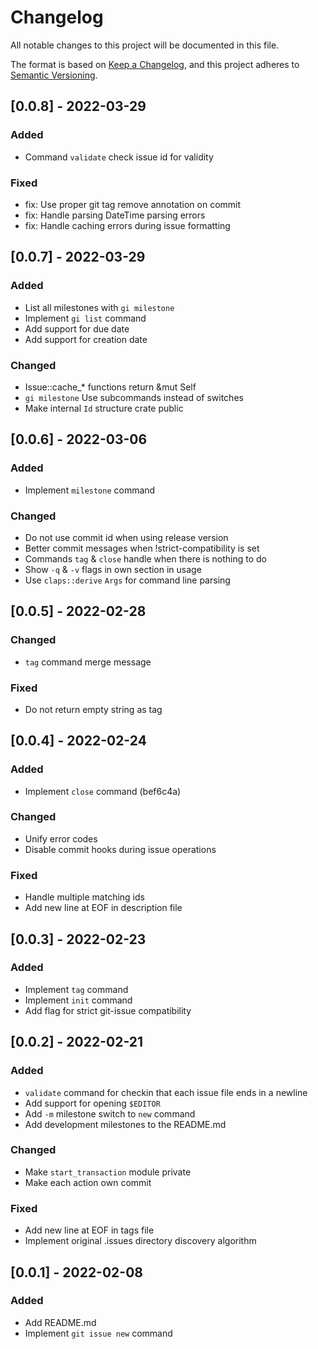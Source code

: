 # Changelog

All notable changes to this project will be documented in this file.

The format is based on [Keep a Changelog](https://keepachangelog.com/en/1.0.0/),
and this project adheres to [Semantic Versioning](https://semver.org/spec/v2.0.0.html).

## [0.0.8] - 2022-03-29

### Added

- Command `validate` check issue id for validity

### Fixed

- fix: Use proper git tag remove annotation on commit
- fix: Handle parsing DateTime parsing errors
- fix: Handle caching errors during issue formatting

## [0.0.7] - 2022-03-29

### Added

- List all milestones with `gi milestone`
- Implement `gi list` command
- Add support for due date
- Add support for creation date

### Changed

- Issue::cache_* functions return &mut Self
- `gi milestone` Use subcommands instead of switches
- Make internal `Id` structure crate public

## [0.0.6] - 2022-03-06

### Added

- Implement `milestone` command

### Changed

- Do not use commit id when using release version
- Better commit messages when !strict-compatibility is set
- Commands `tag` & `close` handle when there is nothing to do
- Show `-q` & `-v` flags in own section in usage
- Use `claps::derive` `Args` for command line parsing

## [0.0.5] - 2022-02-28

### Changed

- `tag` command merge message

### Fixed

- Do not return empty string as tag

## [0.0.4] - 2022-02-24

### Added

- Implement `close` command (bef6c4a)

### Changed

- Unify error codes
- Disable commit hooks during issue operations

### Fixed

- Handle multiple matching ids
- Add new line at EOF in description file

## [0.0.3] - 2022-02-23

### Added

- Implement `tag` command
- Implement `init` command
- Add flag for strict git-issue compatibility

## [0.0.2] - 2022-02-21

### Added

- `validate` command for checkin that each issue file ends in a newline
- Add support for opening `$EDITOR`
- Add `-m` milestone switch to `new` command
- Add development milestones to the README.md

### Changed

- Make `start_transaction` module private
- Make each action own commit

### Fixed

- Add new line at EOF in tags file
- Implement original .issues directory discovery algorithm

## [0.0.1] - 2022-02-08

### Added

- Add README.md
- Implement `git issue new` command

